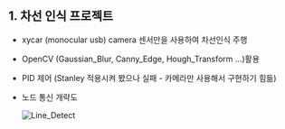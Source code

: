 ## 1. 차선 인식 프로젝트
 - xycar (monocular usb) camera 센서만을 사용하여 차선인식 주행
 - OpenCV (Gaussian_Blur, Canny_Edge, Hough_Transform ...)활용
 - PID 제어 (Stanley 적용시켜 봤으나 실패 - 카메라만 사용해서 구현하기 힘듦)
 - 노드 통신 개략도

   ![Line_Detect](https://github.com/user-attachments/assets/e12429dd-0ac1-41fe-b7f1-a86760c6f2d6)
